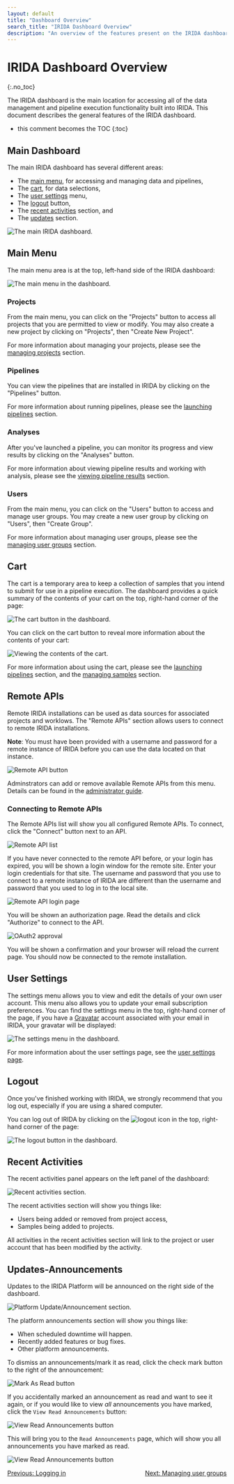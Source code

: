 ```yaml
---
layout: default
title: "Dashboard Overview"
search_title: "IRIDA Dashboard Overview"
description: "An overview of the features present on the IRIDA dashboard."
---
```


IRIDA Dashboard Overview
========================
{:.no_toc}

The IRIDA dashboard is the main location for accessing all of the data management and pipeline execution functionality built into IRIDA. This document describes the general features of the IRIDA dashboard.

* this comment becomes the TOC
{:toc}

Main Dashboard
--------------

The main IRIDA dashboard has several different areas:

* The [main menu](#main-menu), for accessing and managing data and pipelines,
* The [cart](#cart), for data selections,
* The [user settings](#user-settings) menu,
* The [logout](#logout) button,
* The [recent activities](#recent-activities) section, and
* The [updates](#updates-announcements) section.

![The main IRIDA dashboard.](images/dashboard.png)

Main Menu
---------

The main menu area is at the top, left-hand side of the IRIDA dashboard:

![The main menu in the dashboard.](images/main-menu.png)

### Projects

From the main menu, you can click on the "Projects" button to access all projects that you are permitted to view or modify. You may also create a new project by clicking on "Projects", then "Create New Project".

For more information about managing your projects, please see the [managing projects](../project) section.

### Pipelines

You can view the pipelines that are installed in IRIDA by clicking on the "Pipelines" button.

For more information about running pipelines, please see the [launching pipelines](../pipelines) section.

### Analyses

After you've launched a pipeline, you can monitor its progress and view results by clicking on the "Analyses" button.

For more information about viewing pipeline results and working with analysis, please see the [viewing pipeline results](../pipelines/#viewing-pipeline-results) section.

### Users

From the main menu, you can click on the "Users" button to access and manage user groups. You may create a new user group by clicking on "Users", then "Create Group".

For more information about managing user groups, please see the [managing user groups](../user-groups) section.

Cart
----

The cart is a temporary area to keep a collection of samples that you intend to submit for use in a pipeline execution. The dashboard provides a quick summary of the contents of your cart on the top, right-hand corner of the page:

![The cart button in the dashboard.](images/cart.png)

You can click on the cart button to reveal more information about the contents of your cart:

![Viewing the contents of the cart.](images/cart-contents.png)

For more information about using the cart, please see the [launching pipelines](../pipelines) section, and the [managing samples](../samples) section.

Remote APIs
-----------
Remote IRIDA installations can be used as data sources for associated projects and worklows.  The "Remote APIs" section allows users to connect to remote IRIDA installations.  

**Note**: You must have been provided with a username and password for a remote instance of IRIDA before you can use the data located on that instance.

![Remote API button](images/remote-api-dash.png)

Adminstrators can add or remove available Remote APIs from this menu.  Details can be found in the [administrator guide](../../administrator/#managing-remote-apis).

### Connecting to Remote APIs

The Remote APIs list will show you all configured Remote APIs.  To connect, click the "Connect" button next to an API.

![Remote API list](images/api-list.png)

If you have never connected to the remote API before, or your login has expired, you will be shown a login window for the remote site.  Enter your login credentials for that site.  The username and password that you use to connect to a remote instance of IRIDA are different than the username and password that you used to log in to the local site.

![Remote API login page](images/remote-login.png)

You will be shown an authorization page.  Read the details and click "Authorize" to connect to the API.

![OAuth2 approval](images/oauth-approval.png)

You will be shown a confirmation and your browser will reload the current page.  You should now be connected to the remote installation.

User Settings
-------------

The settings menu allows you to view and edit the details of your own user account. This menu also allows you to update your email subscription preferences.  You can find the settings menu in the top, right-hand corner of the page, if you have a [Gravatar](https://en.gravatar.com/) account associated with your email in IRIDA, your gravatar will be displayed:

![The settings menu in the dashboard.](images/settings.png)

For more information about the user settings page, see the [user settings page](user.html).

Logout
------

Once you've finished working with IRIDA, we strongly recommend that you log out, especially if you are using a shared computer.

You can log out of IRIDA by clicking on the <img src="images/logout-icon.png" alt="logout icon" class="inline"> in the top, right-hand corner of the page:

![The logout button in the dashboard.](images/logout.png)

Recent Activities
-----------------

The recent activities panel appears on the left panel of the dashboard:

![Recent activities section.](images/recent-activities.png)

The recent activities section will show you things like:

* Users being added or removed from project access,
* Samples being added to projects.

All activities in the recent activities section will link to the project or user account that has been modified by the activity.

Updates-Announcements
---------------------

Updates to the IRIDA Platform will be announced on the right side of the dashboard.

![Platform Update/Announcement section.](images/announcements-display-to-user.png)

The platform announcements section will show you things like:

* When scheduled downtime will happen.
* Recently added features or bug fixes.
* Other platform announcements.

To dismiss an announcements/mark it as read, click the check mark button to the right of the announcement:

![Mark As Read button](images/announcements-mark-as-read-user.png)

If you accidentally marked an announcement as read and want to see it again, or if you would like to view *all* announcements you have marked, click the `View Read Announcements` button:

![View Read Announcements button](images/announcements-view-read-announcements.png)

This will bring you to the `Read Announcements` page, which will show you all announcements you have marked as read. 

![View Read Announcements button](images/announcements-view-read-announcements-page.png)

<a href="../login/">Previous: Logging in</a><a href="../user-groups/" style="float: right;">Next: Managing user groups</a>
